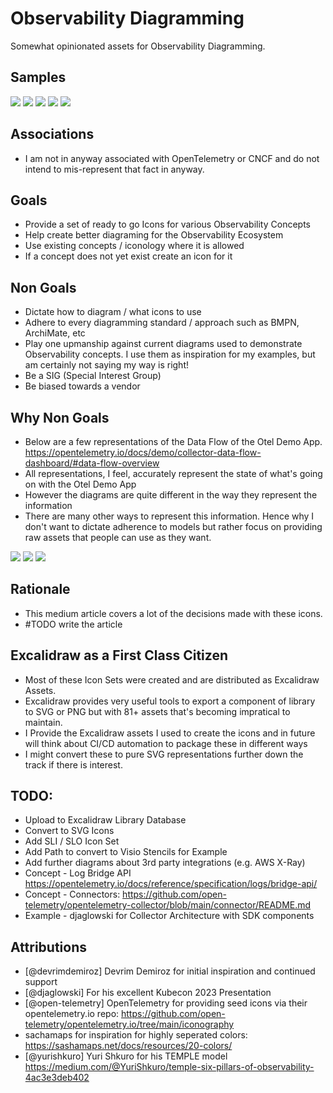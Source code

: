 # Observability Diagramming

Somewhat opinionated assets for Observability Diagramming. 

## Samples

</pre>
</pre>

<img src="./assets/TEMPLE.png">
<img src="./assets/otel_sdk_dark.png">
<img src="./assets/otel_sdk_light.png">
<img src="./assets/otel_collector_icons.png">
<img src="./assets/otel_collector_icons_djaglowski.png">

## Associations

* I am not in anyway associated with OpenTelemetry or CNCF and do not intend to mis-represent that fact in anyway. 

## Goals

* Provide a set of ready to go Icons for various Observability Concepts
* Help create better diagraming for the Observability Ecosystem
* Use existing concepts / iconology where it is allowed
* If a concept does not yet exist create an icon for it

## Non Goals

* Dictate how to diagram / what icons to use
* Adhere to every diagramming standard / approach such as BMPN, ArchiMate, etc
* Play one upmanship against current diagrams used to demonstrate Observability concepts. I use them as inspiration for my examples, but am certainly not saying my way is right!
* Be a SIG (Special Interest Group)
* Be biased towards a vendor

## Why Non Goals

* Below are a few representations of the Data Flow of the Otel Demo App. https://opentelemetry.io/docs/demo/collector-data-flow-dashboard/#data-flow-overview 
* All representations, I feel, accurately represent the state of what's going on with the Otel Demo App
* However the diagrams are quite different in the way they represent the information
* There are many other ways to represent this information. Hence why I don't want to dictate adherence to models but rather focus on providing raw assets that people can use as they want. 

<img src="./assets/Option1.png">
<img src="./assets/Option2.png">
<img src="./assets/option3.png">

## Rationale

* This medium article covers a lot of the decisions made with these icons. 
* #TODO write the article

## Excalidraw as a First Class Citizen

* Most of these Icon Sets were created and are distributed as Excalidraw Assets. 
* Excalidraw provides very useful tools to export a component of library to SVG or PNG but with 81+ assets that's becoming impratical to maintain. 
* I Provide the Excalidraw assets I used to create the icons and in future will think about CI/CD automation to package these in different ways
* I might convert these to pure SVG representations further down the track if there is interest. 

## TODO:

* Upload to Excalidraw Library Database
* Convert to SVG Icons
* Add SLI / SLO Icon Set
* Add Path to convert to Visio Stencils for Example
* Add further diagrams about 3rd party integrations (e.g. AWS X-Ray)
* Concept - Log Bridge API https://opentelemetry.io/docs/reference/specification/logs/bridge-api/
* Concept - Connectors: https://github.com/open-telemetry/opentelemetry-collector/blob/main/connector/README.md
* Example - djaglowski for Collector Architecture with SDK components

## Attributions 

* [@devrimdemiroz] Devrim Demiroz for initial inspiration and continued support
* [@djaglowski] For his excellent Kubecon 2023 Presentation
* [@open-telemetry] OpenTelemetry for providing seed icons via their opentelemetry.io repo: https://github.com/open-telemetry/opentelemetry.io/tree/main/iconography
* sachamaps for inspiration for highly seperated colors: https://sashamaps.net/docs/resources/20-colors/
* [@yurishkuro] Yuri Shkuro for his TEMPLE model https://medium.com/@YuriShkuro/temple-six-pillars-of-observability-4ac3e3deb402



